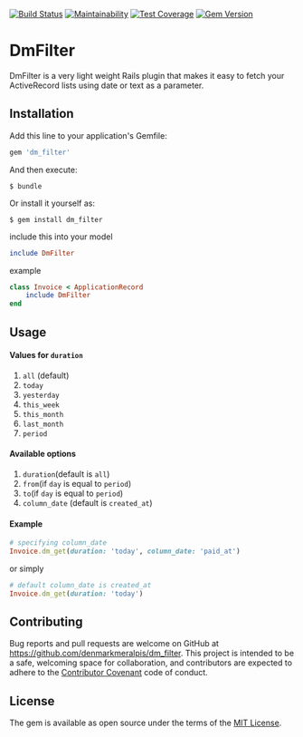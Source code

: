 [![Build Status](https://travis-ci.org/denmarkmeralpis/dm_filter.svg?branch=master)](https://travis-ci.org/denmarkmeralpis/dm_filter) [![Maintainability](https://api.codeclimate.com/v1/badges/ce96a303e9f35ee66e05/maintainability)](https://codeclimate.com/github/denmarkmeralpis/dm_filter/maintainability) [![Test Coverage](https://api.codeclimate.com/v1/badges/ce96a303e9f35ee66e05/test_coverage)](https://codeclimate.com/github/denmarkmeralpis/dm_filter/test_coverage) [![Gem Version](https://badge.fury.io/rb/dm_filter.svg)](https://badge.fury.io/rb/dm_filter)
# DmFilter

DmFilter is a very light weight Rails plugin that makes it easy to fetch your ActiveRecord lists using date or text as a parameter.

## Installation

Add this line to your application's Gemfile:

```ruby
gem 'dm_filter'
```

And then execute:

    $ bundle

Or install it yourself as:

    $ gem install dm_filter

include this into your model
```ruby
include DmFilter
```
example
```ruby
class Invoice < ApplicationRecord
    include DmFilter
end
```

## Usage
#### Values for `duration`
1. `all` (default)
2. `today`
3. `yesterday`
4. `this_week`
5. `this_month`
6. `last_month`
7. `period`

#### Available options
1. `duration`(default is `all`)
2. `from`(if `day` is equal to `period`)
3. `to`(if `day` is equal to `period`)
4. `column_date` (default is `created_at`)

#### Example
```ruby
# specifying column_date
Invoice.dm_get(duration: 'today', column_date: 'paid_at')
```
or simply
```ruby
# default column_date is created_at
Invoice.dm_get(duration: 'today')
```

## Contributing

Bug reports and pull requests are welcome on GitHub at https://github.com/denmarkmeralpis/dm_filter. This project is intended to be a safe, welcoming space for collaboration, and contributors are expected to adhere to the [Contributor Covenant](http://contributor-covenant.org) code of conduct.


## License

The gem is available as open source under the terms of the [MIT License](http://opensource.org/licenses/MIT).
